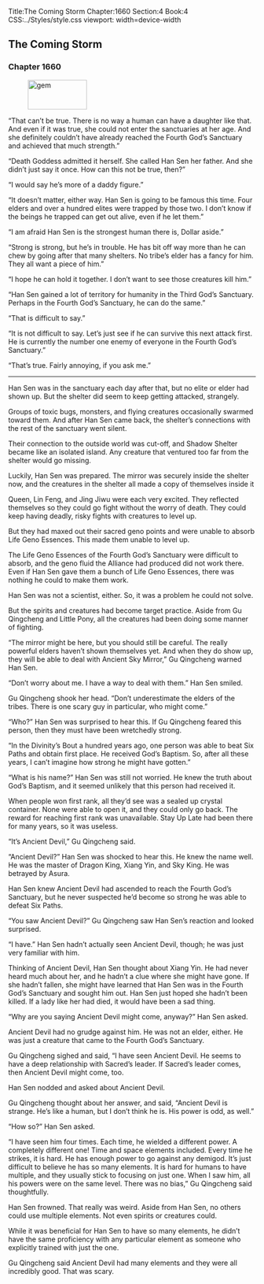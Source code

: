 Title:The Coming Storm 
Chapter:1660 
Section:4 
Book:4 
CSS:../Styles/style.css 
viewport: width=device-width
  
## The Coming Storm
### Chapter 1660 
<figure>
	<img src="../Images/gem.gif" alt="gem" id="gem" width="120" height="60" />
</figure>
  

  
  “That can’t be true. There is no way a human can have a daughter like that. And even if it was true, she could not enter the sanctuaries at her age. And she definitely couldn’t have already reached the Fourth God’s Sanctuary and achieved that much strength.”

“Death Goddess admitted it herself. She called Han Sen her father. And she didn’t just say it once. How can this not be true, then?”

“I would say he’s more of a daddy figure.”

“It doesn’t matter, either way. Han Sen is going to be famous this time. Four elders and over a hundred elites were trapped by those two. I don’t know if the beings he trapped can get out alive, even if he let them.”

“I am afraid Han Sen is the strongest human there is, Dollar aside.”

“Strong is strong, but he’s in trouble. He has bit off way more than he can chew by going after that many shelters. No tribe’s elder has a fancy for him. They all want a piece of him.”

“I hope he can hold it together. I don’t want to see those creatures kill him.”

“Han Sen gained a lot of territory for humanity in the Third God’s Sanctuary. Perhaps in the Fourth God’s Sanctuary, he can do the same.”

“That is difficult to say.”

“It is not difficult to say. Let’s just see if he can survive this next attack first. He is currently the number one enemy of everyone in the Fourth God’s Sanctuary.”

“That’s true. Fairly annoying, if you ask me.”

***

Han Sen was in the sanctuary each day after that, but no elite or elder had shown up. But the shelter did seem to keep getting attacked, strangely.

Groups of toxic bugs, monsters, and flying creatures occasionally swarmed toward them. And after Han Sen came back, the shelter’s connections with the rest of the sanctuary went silent.

Their connection to the outside world was cut-off, and Shadow Shelter became like an isolated island. Any creature that ventured too far from the shelter would go missing.

Luckily, Han Sen was prepared. The mirror was securely inside the shelter now, and the creatures in the shelter all made a copy of themselves inside it

Queen, Lin Feng, and Jing Jiwu were each very excited. They reflected themselves so they could go fight without the worry of death. They could keep having deadly, risky fights with creatures to level up.

But they had maxed out their sacred geno points and were unable to absorb Life Geno Essences. This made them unable to level up.

The Life Geno Essences of the Fourth God’s Sanctuary were difficult to absorb, and the geno fluid the Alliance had produced did not work there. Even if Han Sen gave them a bunch of Life Geno Essences, there was nothing he could to make them work.

Han Sen was not a scientist, either. So, it was a problem he could not solve.

But the spirits and creatures had become target practice. Aside from Gu Qingcheng and Little Pony, all the creatures had been doing some manner of fighting.

“The mirror might be here, but you should still be careful. The really powerful elders haven’t shown themselves yet. And when they do show up, they will be able to deal with Ancient Sky Mirror,” Gu Qingcheng warned Han Sen.

“Don’t worry about me. I have a way to deal with them.” Han Sen smiled.

Gu Qingcheng shook her head. “Don’t underestimate the elders of the tribes. There is one scary guy in particular, who might come.”

“Who?” Han Sen was surprised to hear this. If Gu Qingcheng feared this person, then they must have been wretchedly strong.

“In the Divinity’s Bout a hundred years ago, one person was able to beat Six Paths and obtain first place. He received God’s Baptism. So, after all these years, I can’t imagine how strong he might have gotten.”

“What is his name?” Han Sen was still not worried. He knew the truth about God’s Baptism, and it seemed unlikely that this person had received it.

When people won first rank, all they’d see was a sealed up crystal container. None were able to open it, and they could only go back. The reward for reaching first rank was unavailable. Stay Up Late had been there for many years, so it was useless.

“It’s Ancient Devil,” Gu Qingcheng said.

“Ancient Devil?” Han Sen was shocked to hear this. He knew the name well. He was the master of Dragon King, Xiang Yin, and Sky King. He was betrayed by Asura.

Han Sen knew Ancient Devil had ascended to reach the Fourth God’s Sanctuary, but he never suspected he’d become so strong he was able to defeat Six Paths.

“You saw Ancient Devil?” Gu Qingcheng saw Han Sen’s reaction and looked surprised.

“I have.” Han Sen hadn’t actually seen Ancient Devil, though; he was just very familiar with him.

Thinking of Ancient Devil, Han Sen thought about Xiang Yin. He had never heard much about her, and he hadn’t a clue where she might have gone. If she hadn’t fallen, she might have learned that Han Sen was in the Fourth God’s Sanctuary and sought him out. Han Sen just hoped she hadn’t been killed. If a lady like her had died, it would have been a sad thing.

“Why are you saying Ancient Devil might come, anyway?” Han Sen asked.

Ancient Devil had no grudge against him. He was not an elder, either. He was just a creature that came to the Fourth God’s Sanctuary.

Gu Qingcheng sighed and said, “I have seen Ancient Devil. He seems to have a deep relationship with Sacred’s leader. If Sacred’s leader comes, then Ancient Devil might come, too.

Han Sen nodded and asked about Ancient Devil.

Gu Qingcheng thought about her answer, and said, “Ancient Devil is strange. He’s like a human, but I don’t think he is. His power is odd, as well.”

“How so?” Han Sen asked.

“I have seen him four times. Each time, he wielded a different power. A completely different one! Time and space elements included. Every time he strikes, it is hard. He has enough power to go against any demigod. It’s just difficult to believe he has so many elements. It is hard for humans to have multiple, and they usually stick to focusing on just one. When I saw him, all his powers were on the same level. There was no bias,” Gu Qingcheng said thoughtfully.

Han Sen frowned. That really was weird. Aside from Han Sen, no others could use multiple elements. Not even spirits or creatures could.

While it was beneficial for Han Sen to have so many elements, he didn’t have the same proficiency with any particular element as someone who explicitly trained with just the one.

Gu Qingcheng said Ancient Devil had many elements and they were all incredibly good. That was scary.
